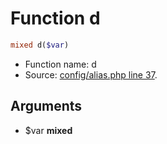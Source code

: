 Function d
===========================





```php
mixed d($var)
```

* Function name: d
* Source: [config/alias.php line 37](https://github.com/PrestaShop/PrestaShop/blob/1.6.0.8/config/alias.php#L37).

Arguments
---------

* $var **mixed**

